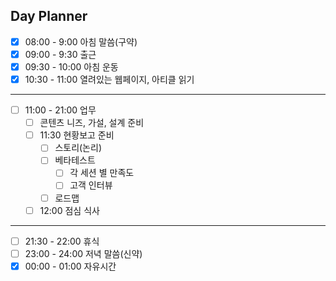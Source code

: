 ## Day Planner
- [x] 08:00 - 9:00 아침 말씀(구약)
- [x] 09:00 - 9:30 출근
- [x] 09:30 - 10:00 아침 운동
- [x] 10:30 - 11:00 열려있는 웹페이지, 아티클 읽기
***
- [ ] 11:00 - 21:00 업무
	- [ ] 콘텐츠 니즈, 가설, 설계 준비
	- [ ] 11:30 현황보고 준비
		- [ ] 스토리(논리)
		- [ ] 베타테스트
			- [ ] 각 세션 별 만족도
			- [ ] 고객 인터뷰
		- [ ] 로드맵
	- [ ] 12:00 점심 식사
***
- [ ] 21:30 - 22:00 휴식
- [ ] 23:00 - 24:00 저녁 말씀(신약)
- [x] 00:00 - 01:00 자유시간